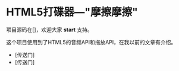 # HTML5打碟器—"摩擦摩擦"

项目源码在[]，欢迎大家 **start** 支持。

这个项目使用到了HTML5的音频API和拖放API，在我以前的文章有介绍。

* [传送门]
* [传送门]

